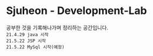 # Sjuheon - Development-Lab
공부한 것을 기록해나가며 정리하는 공간입니다. <br>
`21.4.29 java 시작` <br>
`21.5.22 JSP 시작` <br>
`21.5.22 MySql 시작(예정)` <br>
